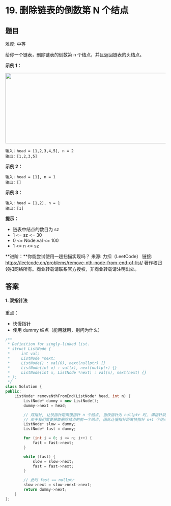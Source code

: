 # 19. 删除链表的倒数第 N 个结点
 ## 题目 
难度: 中等

给你一个链表，删除链表的倒数第 n<em> </em>个结点，并且返回链表的头结点。

 

**示例 1：**

<img style="width: 542px; height: 222px;" src="https://assets.leetcode.com/uploads/2020/10/03/remove_ex1.jpg" alt="">

```
输入：head = [1,2,3,4,5], n = 2
输出：[1,2,3,5]

```


**示例 2：**

```
输入：head = [1], n = 1
输出：[]

```


**示例 3：**

```
输入：head = [1,2], n = 1
输出：[1]

```




**提示：**

- 链表中结点的数目为 sz
- 1 <= sz <= 30
- 0 <= Node.val <= 100
- 1 <= n <= sz



**进阶：**你能尝试使用一趟扫描实现吗？
来源: 力扣（LeetCode）
链接: https://leetcode.cn/problems/remove-nth-node-from-end-of-list/
著作权归领扣网络所有。商业转载请联系官方授权，非商业转载请注明出处。

## 答案

#### 1. 双指针法

重点：

* 快慢指针
* 使用 dummy 结点（能用就用，别问为什么）

```c++
/**
 * Definition for singly-linked list.
 * struct ListNode {
 *     int val;
 *     ListNode *next;
 *     ListNode() : val(0), next(nullptr) {}
 *     ListNode(int x) : val(x), next(nullptr) {}
 *     ListNode(int x, ListNode *next) : val(x), next(next) {}
 * };
 */
class Solution {
public:
    ListNode* removeNthFromEnd(ListNode* head, int n) {
        ListNode* dummy = new ListNode();
        dummy->next = head;

        // 双指针, 让快指针距离慢指针 n 个结点, 当快指针为 nullptr 时, 满指针就是我们需要删除的结点
        // 由于我们需要获取删除结点的前一个结点, 因此让慢指针距离快指针 n+1 个结点
        ListNode* slow = dummy;
        ListNode* fast = dummy;

        for (int i = 0; i <= n; i++) {
            fast = fast->next;
        }

        while (fast) {
            slow = slow->next;
            fast = fast->next;
        }

        // 此时 fast == nullptr
        slow->next = slow->next->next;
        return dummy->next;
    }
};
```

